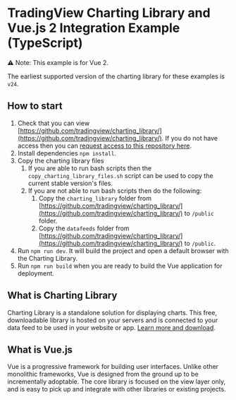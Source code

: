 # TradingView Charting Library and Vue.js 2 Integration Example (TypeScript)

⚠️ Note: This example is for Vue 2.

The earliest supported version of the charting library for these examples is
`v24`.

## How to start

1. Check that you can view
   [https://github.com/tradingview/charting_library/](https://github.com/tradingview/charting_library/).
   If you do not have access then you can
   [request access to this repository here](https://www.tradingview.com/HTML5-stock-forex-bitcoin-charting-library/).
1. Install dependencies `npm install`.
1. Copy the charting library files
   1. If you are able to run bash scripts then the
      `copy_charting_library_files.sh` script can be used to copy the current
      stable version's files.
   1. If you are not able to run bash scripts then do the following:
      1. Copy the `charting_library` folder from
         [https://github.com/tradingview/charting_library/](https://github.com/tradingview/charting_library/)
         to `/public` folder.
      1. Copy the `datafeeds` folder from
         [https://github.com/tradingview/charting_library/](https://github.com/tradingview/charting_library/)
         to `/public`.
1. Run `npm run dev`. It will build the project and open a default browser
   with the Charting Library.
1. Run `npm run build` when you are ready to build the Vue application for deployment.

## What is Charting Library

Charting Library is a standalone solution for displaying charts. This free,
downloadable library is hosted on your servers and is connected to your data
feed to be used in your website or app.
[Learn more and download](https://www.tradingview.com/HTML5-stock-forex-bitcoin-charting-library/).

## What is Vue.js

Vue is a progressive framework for building user interfaces. Unlike other
monolithic frameworks, Vue is designed from the ground up to be incrementally
adoptable. The core library is focused on the view layer only, and is easy to
pick up and integrate with other libraries or existing projects.
